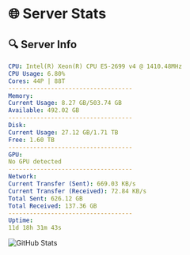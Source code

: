 # 🌐 Server Stats
## 🔍 Server Info
```yaml
CPU: Intel(R) Xeon(R) CPU E5-2699 v4 @ 1410.48MHz
CPU Usage: 6.80%
Cores: 44P | 88T
-----------------------------------
Memory:
Current Usage: 8.27 GB/503.74 GB
Available: 492.02 GB
-----------------------------------
Disk:
Current Usage: 27.12 GB/1.71 TB
Free: 1.60 TB
-----------------------------------
GPU:
No GPU detected
-----------------------------------
Network:
Current Transfer (Sent): 669.03 KB/s
Current Transfer (Received): 72.84 KB/s
Total Sent: 626.12 GB
Total Received: 137.36 GB
-----------------------------------
Uptime:
11d 18h 31m 43s
```
![GitHub Stats](https://img.shields.io/badge/Updated-2025-05-01_11:40:31-blue)